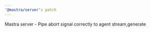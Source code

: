 ```yaml
---
'@mastra/server': patch
---
```


Mastra server - Pipe abort signal correctly to agent stream,generate
